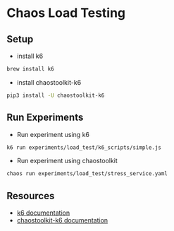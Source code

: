 # Chaos Load Testing
## Setup
* install k6
```bash
brew install k6
```
* install chaostoolkit-k6
```bash
pip3 install -U chaostoolkit-k6
```

## Run Experiments
* Run experiment using k6
```bash
k6 run experiments/load_test/k6_scripts/simple.js
```
* Run experiment using chaostoolkit
```bash
chaos run experiments/load_test/stress_service.yaml
```

## Resources
* [k6 documentation](https://k6.io/docs/)
* [chaostoolkit-k6 documentation](https://chaostoolkit.org/drivers/k6/)
